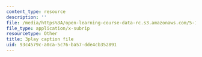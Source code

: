 ```yaml
---
content_type: resource
description: ''
file: /media/https%3A/open-learning-course-data-rc.s3.amazonaws.com/5-111sc-principles-of-chemical-science-fall-2014/93c4579ca0ca5c76ba57dde4cb352891_Om_5b29d_9g.vtt
file_type: application/x-subrip
resourcetype: Other
title: 3play caption file
uid: 93c4579c-a0ca-5c76-ba57-dde4cb352891
---
```


